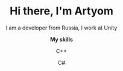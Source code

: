 <h1 align="center">Hi there, I'm Artyom</h1>
<p align="center">I am a developer from Russia, I work at Unity</p>
<p align="center"><strong>My skills</strong></p>
<p align="center">C++</p>
<p align="center">C#</p>